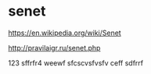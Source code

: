 # senet

https://en.wikipedia.org/wiki/Senet

http://pravilaigr.ru/senet.php

123
sffrfr4
weewf
sfcscvsfvsfv
ceff
sdfrrf